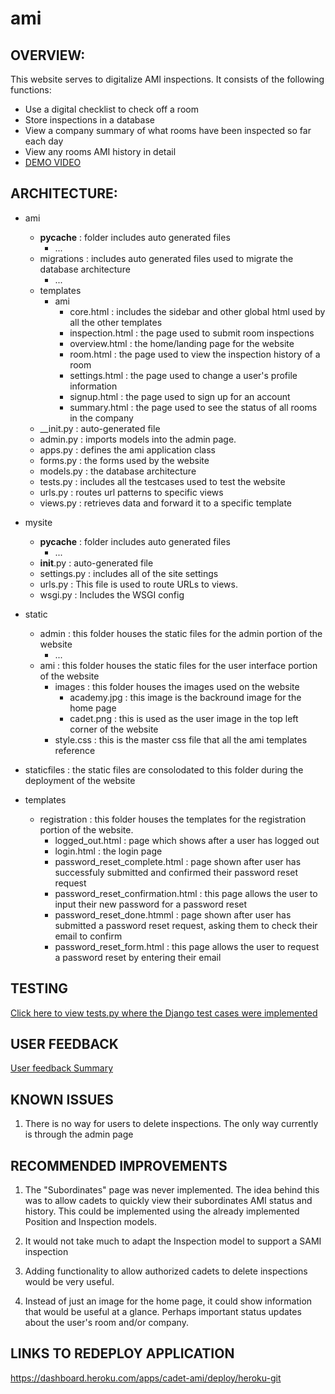 # ami

## OVERVIEW:
This website serves to digitalize AMI inspections. It consists of the following functions:
-	Use a digital checklist to check off a room
-	Store inspections in a database
-	View a company summary of what rooms have been inspected so far each day
-	View any rooms AMI history in detail
-	[DEMO VIDEO](youtube.com "Cadet AMI application demo")

## ARCHITECTURE:

- ami
    - __pycache__ : folder includes auto generated files
        - ...
    - migrations : includes auto generated files used to migrate the database architecture
        - ...
    - templates
        - ami
            - core.html : includes the sidebar and other global html used by all the other templates
            - inspection.html : the page used to submit room inspections
            - overview.html : the home/landing page for the website
            - room.html : the page used to view the inspection history of a room
            - settings.html : the page used to change a user's profile information
            - signup.html : the page used to sign up for an account
            - summary.html : the page used to see the status of all rooms in the company 
    - __init.py : auto-generated file
    - admin.py : imports models into the admin page.
    - apps.py : defines the ami application class
    - forms.py : the forms used by the website
    - models.py : the database architecture
    - tests.py : includes all the testcases used to test the website
    - urls.py : routes url patterns to specific views
    - views.py : retrieves data and forward it to a specific template
    
- mysite
    - __pycache__ : folder includes auto generated files
        - ...
    - __init__.py : auto-generated file
    - settings.py : includes all of the site settings
    - urls.py : This file is used to route URLs to views.
    - wsgi.py : Includes the WSGI config
    
- static
    - admin : this folder houses the static files for the admin portion of the website
        - ...
    - ami : this folder houses the static files for the user interface portion of the website
        - images : this folder houses the images used on the website
            - academy.jpg : this image is the backround image for the home page
            - cadet.png : this is used as the user image in the top left corner of the website
        - style.css : this is the master css file that all the ami templates reference
- staticfiles : the static files are consolodated to this folder during the deployment of the website
- templates
    - registration : this folder houses the templates for the registration portion of the website.
        - logged_out.html : page which shows after a user has logged out
        - login.html : the login page
        - password_reset_complete.html : page shown after user has successfuly submitted and confirmed their password reset request
        - password_reset_confirmation.html : this page allows the user to input their new password for a password reset
        - password_reset_done.htmml : page shown after user has submitted a password reset request, asking them to check their email to confirm
        - password_reset_form.html : this page allows the user to request a password reset by entering their email
        
## TESTING
[Click here to view tests.py where the Django test cases were implemented](https://github.com/anewcookie/ami/blob/master/ami/tests.py "tests.py")

## USER FEEDBACK
[User feedback Summary](google.com "User Feedback")

## KNOWN ISSUES
1. There is no way for users to delete inspections. The only way currently is through the admin page

## RECOMMENDED IMPROVEMENTS
1. The "Subordinates" page was never implemented. The idea behind this was to allow cadets to quickly view their subordinates AMI status and history. This could be implemented using  the already implemented Position and Inspection models.

2. It would not take much to adapt the Inspection model to support a SAMI inspection

3. Adding functionality to allow authorized cadets to delete inspections would be very useful.

4. Instead of just an image for the home page, it could show information that would be useful at a glance. Perhaps important status updates about the user's room and/or company.


## LINKS TO REDEPLOY APPLICATION
https://dashboard.heroku.com/apps/cadet-ami/deploy/heroku-git




